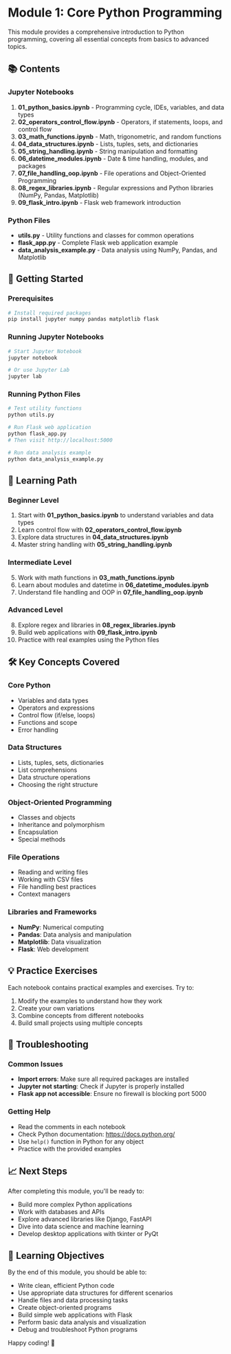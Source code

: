 # Module 1: Core Python Programming

This module provides a comprehensive introduction to Python programming, covering all essential concepts from basics to advanced topics.

## 📚 Contents

### Jupyter Notebooks
1. **01_python_basics.ipynb** - Programming cycle, IDEs, variables, and data types
2. **02_operators_control_flow.ipynb** - Operators, if statements, loops, and control flow
3. **03_math_functions.ipynb** - Math, trigonometric, and random functions
4. **04_data_structures.ipynb** - Lists, tuples, sets, and dictionaries
5. **05_string_handling.ipynb** - String manipulation and formatting
6. **06_datetime_modules.ipynb** - Date & time handling, modules, and packages
7. **07_file_handling_oop.ipynb** - File operations and Object-Oriented Programming
8. **08_regex_libraries.ipynb** - Regular expressions and Python libraries (NumPy, Pandas, Matplotlib)
9. **09_flask_intro.ipynb** - Flask web framework introduction

### Python Files
- **utils.py** - Utility functions and classes for common operations
- **flask_app.py** - Complete Flask web application example
- **data_analysis_example.py** - Data analysis using NumPy, Pandas, and Matplotlib

## 🚀 Getting Started

### Prerequisites
```bash
# Install required packages
pip install jupyter numpy pandas matplotlib flask
```

### Running Jupyter Notebooks
```bash
# Start Jupyter Notebook
jupyter notebook

# Or use Jupyter Lab
jupyter lab
```

### Running Python Files
```bash
# Test utility functions
python utils.py

# Run Flask web application
python flask_app.py
# Then visit http://localhost:5000

# Run data analysis example
python data_analysis_example.py
```

## 📖 Learning Path

### Beginner Level
1. Start with **01_python_basics.ipynb** to understand variables and data types
2. Learn control flow with **02_operators_control_flow.ipynb**
3. Explore data structures in **04_data_structures.ipynb**
4. Master string handling with **05_string_handling.ipynb**

### Intermediate Level
5. Work with math functions in **03_math_functions.ipynb**
6. Learn about modules and datetime in **06_datetime_modules.ipynb**
7. Understand file handling and OOP in **07_file_handling_oop.ipynb**

### Advanced Level
8. Explore regex and libraries in **08_regex_libraries.ipynb**
9. Build web applications with **09_flask_intro.ipynb**
10. Practice with real examples using the Python files

## 🛠️ Key Concepts Covered

### Core Python
- Variables and data types
- Operators and expressions
- Control flow (if/else, loops)
- Functions and scope
- Error handling

### Data Structures
- Lists, tuples, sets, dictionaries
- List comprehensions
- Data structure operations
- Choosing the right structure

### Object-Oriented Programming
- Classes and objects
- Inheritance and polymorphism
- Encapsulation
- Special methods

### File Operations
- Reading and writing files
- Working with CSV files
- File handling best practices
- Context managers

### Libraries and Frameworks
- **NumPy**: Numerical computing
- **Pandas**: Data analysis and manipulation
- **Matplotlib**: Data visualization
- **Flask**: Web development

## 💡 Practice Exercises

Each notebook contains practical examples and exercises. Try to:

1. Modify the examples to understand how they work
2. Create your own variations
3. Combine concepts from different notebooks
4. Build small projects using multiple concepts

## 🔧 Troubleshooting

### Common Issues
- **Import errors**: Make sure all required packages are installed
- **Jupyter not starting**: Check if Jupyter is properly installed
- **Flask app not accessible**: Ensure no firewall is blocking port 5000

### Getting Help
- Read the comments in each notebook
- Check Python documentation: https://docs.python.org/
- Use `help()` function in Python for any object
- Practice with the provided examples

## 📈 Next Steps

After completing this module, you'll be ready to:
- Build more complex Python applications
- Work with databases and APIs
- Explore advanced libraries like Django, FastAPI
- Dive into data science and machine learning
- Develop desktop applications with tkinter or PyQt

## 🎯 Learning Objectives

By the end of this module, you should be able to:
- Write clean, efficient Python code
- Use appropriate data structures for different scenarios
- Handle files and data processing tasks
- Create object-oriented programs
- Build simple web applications with Flask
- Perform basic data analysis and visualization
- Debug and troubleshoot Python programs

Happy coding! 🐍